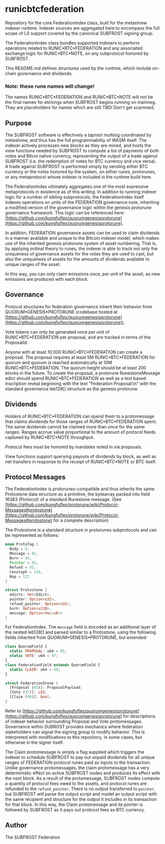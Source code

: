 # runicbtcfederation


Repository for the core FederationIndex class, built for the metashrew indexer runtime. Indexer sources are aggregated here to encompass the full scope of L0 support covered by the canonical SUBFROST signing group.

The FederationIndex class bundles supported indexers to perform operations related to RUNIC•BTC•FEDERATION and any associated exchange logic for RUNIC•BTC•NOTE, on any subprotocol honored by SUBFROST.

This README.md defines structures used by the runtime, which include on-chain governance and dividends.

### Note: these rune names will change!

The names RUNIC•BTC•FEDERATION and RUNIC•BTC•NOTE will not be the final names for etchings when SUBFROST begins running on mainneg. They are placeholders for names which are still TBD! Don't get scammed.

## Purpose

The SUBFROST software is effectively a taproot multisig coordinated by metashrew, and thus has the full programmability of WASM itself. The indexer actively processes new blocks as they are mined, and hosts the view functions needed by SUBFROST to compute a list of payments of both notes and Bitcoi native currency, representing the output of a trade against SUBFROST (i.e. the redemption of notes for BTC currency and vice versa). A trade against SUBFROST is performed simply by sending either BTC currency or the notes honored by the system, on either runes, protorunes, or any metaprotocol whose indexer is included in the runtime build here.

The FederationIndex ultimately aggregates one of the most expressive metaprotocols in existence as of this writing. In addition to running indexer logic for a number of sibling subprotocols, the FederationIndex itself indexes operations on units of the FEDERATION governance note, inheriting a modified version of the governance logic within the genesis protorune governance framework. This logic can be referenced here: [https://github.com/kungfuflex/quorumgenesisprotorune](https://github.com/kungfuflex/quorumgenesisprotorune).

In addition, FEDERATION governance assets can be used to claim dividends in a manner available and unique to the Bitcoin indexer model, which makes use of the inherited genesis protorune system of asset numbering. That is, by applying ordinal theory to runes, the indexer is able to track not only the uniqueness of governance assets for the votes they are used to cast, but also the uniqueness of assets for the amounts of dividends available to unique ranges of the asset.

In this way, you can only claim emissions once, per unit of the asset, as new emissions are produced with each block.

## Governance

Protocol structures for federation governance inherit their behavior from QUORUM•GENESIS•PROTORUNE (codebase hosted at [https://github.com/kungfuflex/quorumgenesisprotorune](https://github.com/kungfuflex/quorumgenesisprotorune)).

Vote tokens can only be generated once per unit of RUNIC•BTC•FEDERATION per proposal, and are tracked in terms of the ProposalId.

Anyone with at least 10,000 RUNIC•BTC•FEDERATION can create a proposal. The proposal requires at least 5M RUNIC•BTC•FEDERATION for quorum and quorum is reached automatically at 10M RUNIC•BTC•FEDERATION. The quorum height should be at least 200 blocks in the future. To create the proposal, a protorune RunestoneMessage edict should spend RUNIC•BTC•FEDERATION as well as a text based inscription reveal beginning with the text "Federation Proposal:\n" with the standard governance leb128[] structure as the genesis protorune.

## Dividends

Holders of RUNIC•BTC•FEDERATION can spend them to a protomessage that claims dividends for those ranges of RUNIC•BTC•FEDERATION spent. The same dividends cannot be claimed more than once for the same ranges. Ranges accrue value proportional to the amount of protocol feeds captured by RUNIC•BTC•NOTE throughput.

Protocol fees must be honored by mandates voted in via proposals.

View functions support querying payouts of dividends by block, as well as net transfers in response to the receipt of RUNIC•BTC•NOTE or BTC itself.

## Protocol Messages

The FederationIndex is protorunes-compatible and thus inherits the same Protostone data structure as a primitive, the bytearray packed into field 16383 (Protocol) of a standard Runestone message. (See [https://github.com/kungfuflex/protorune/wiki/Protocol-Messages#protostone](https://github.com/kungfuflex/protorune/wiki/Protocol-Messages#protostone) for a complete description)

The Protostone is a standard structure in protorunes subprotocols and can be represented as follows:


```rs
enum ProtoTag {
  Body = 0,
  Message = 81,
  Burn = 83,
  Pointer = 91,
  Refund = 93,
  Cenotaph = 126,
  Nop = 127
}
```

```rs
struct Protostone {
  edicts: Vec<Edict>,
  pointer: Option<u32>,
  refund_pointer: Option<u32>,
  burn: Option<u128>,
  message: Option<Vec<u8>>
}
```

For FederationIndex, The `message` field is encoded as an additional layer of the nested leb128[] and parsed similar to a Protostone, using the following fields inherited from QUORUM•GENESIS•PROTORUNE, but extended:


```js
class QuorumField {
  static PROPOSAL: u64 = 95;
  static VOTE: u64 = 97;
}
class FederationField extends QuorumField {
  static CLAIM: u64 = 99;
}
```

```rs
struct FederationStone {
  [Proposal (95)]: ProposalPayload;
  [Vote (97)]: u32;
  [Claim (99)]: bool;
}
```

Refer to [https://github.com/kungfuflex/quorumgenesisprotorune](https://github.com/kungfuflex/quorumgenesisprotorune) for descriptions of indexer behavior surrounding Proposal and Vote protomessages. Governance within SUBROST provides mechanics where federation stakeholders can signal the signing group to modify behavior. This is interpreted with modifications to this repository, in some cases, but otherwise in the signer itself.

The Claim protomessage is simply a flag supplied which triggers the indexer to schedule SUBFROST to pay out unpaid dividends for all unique ranges of FEDERATION protocol runes paid as inputs to the transaction. Unlike governance protomessages, the claim protomessage has a very deterministic effect on active SUBFROST nodes and produces its effect with the next block. As a result of the protomessage, SUBFROST nodes compute a quantity of protocol fees owed to the assets, and protocol runes are refunded to the `refund_pointer`. There is no output transferred to `pointer`, but SUBFROST will parse the output script and model an output script with the same recipient and structure for the output it includes in its transaction for that block. In this way, the Claim protomessage and its pointer is followed by SUBFROST as it pays out protocol fees as BTC currency.

## Author

The SUBFROST Federation
